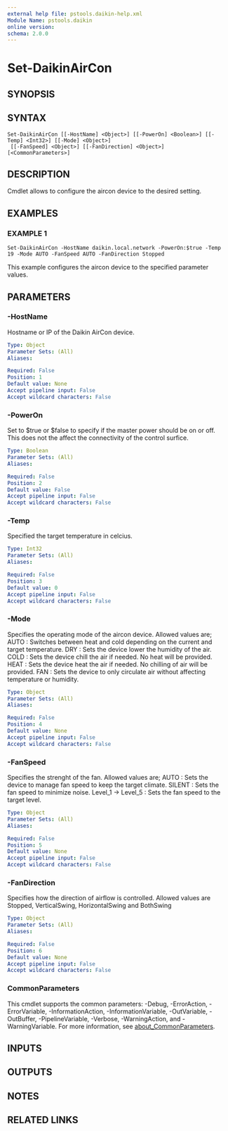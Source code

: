 ```yaml
---
external help file: pstools.daikin-help.xml
Module Name: pstools.daikin
online version:
schema: 2.0.0
---
```


# Set-DaikinAirCon

## SYNOPSIS

## SYNTAX

```
Set-DaikinAirCon [[-HostName] <Object>] [[-PowerOn] <Boolean>] [[-Temp] <Int32>] [[-Mode] <Object>]
 [[-FanSpeed] <Object>] [[-FanDirection] <Object>] [<CommonParameters>]
```

## DESCRIPTION
Cmdlet allows to configure the aircon device to the desired setting.

## EXAMPLES

### EXAMPLE 1
```
Set-DaikinAirCon -HostName daikin.local.network -PowerOn:$true -Temp 19 -Mode AUTO -FanSpeed AUTO -FanDirection Stopped
```

This example configures the aircon device to the specified parameter values.

## PARAMETERS

### -HostName
Hostname or IP of the Daikin AirCon device.

```yaml
Type: Object
Parameter Sets: (All)
Aliases:

Required: False
Position: 1
Default value: None
Accept pipeline input: False
Accept wildcard characters: False
```

### -PowerOn
Set to $true or $false to specify if the master power should be on or off.
This does not the affect the connectivity of the control surfice.

```yaml
Type: Boolean
Parameter Sets: (All)
Aliases:

Required: False
Position: 2
Default value: False
Accept pipeline input: False
Accept wildcard characters: False
```

### -Temp
Specified the target temperature in celcius.

```yaml
Type: Int32
Parameter Sets: (All)
Aliases:

Required: False
Position: 3
Default value: 0
Accept pipeline input: False
Accept wildcard characters: False
```

### -Mode
Specifies the operating mode of the aircon device.
Allowed values are;
AUTO  : Switches between heat and cold depending on the current and target temperature.
DRY   : Sets the device lower the humidity of the air.
COLD  : Sets the device chill the air if needed.
No heat will be provided.
HEAT  : Sets the device heat the air if needed.
No chilling of air will be provided.
FAN   : Sets the device to only circulate air without affecting temperature or humidity.

```yaml
Type: Object
Parameter Sets: (All)
Aliases:

Required: False
Position: 4
Default value: None
Accept pipeline input: False
Accept wildcard characters: False
```

### -FanSpeed
Specifies the strenght of the fan.
Allowed values are;
AUTO   : Sets the device to manage fan speed to keep the target climate.
SILENT : Sets the fan speed to minimize noise.
Level_1 -\> Level_5 : Sets the fan speed to the target level.

```yaml
Type: Object
Parameter Sets: (All)
Aliases:

Required: False
Position: 5
Default value: None
Accept pipeline input: False
Accept wildcard characters: False
```

### -FanDirection
Specifies how the direction of airflow is controlled.
Allowed values are
Stopped, VerticalSwing, HorizontalSwing and BothSwing

```yaml
Type: Object
Parameter Sets: (All)
Aliases:

Required: False
Position: 6
Default value: None
Accept pipeline input: False
Accept wildcard characters: False
```

### CommonParameters
This cmdlet supports the common parameters: -Debug, -ErrorAction, -ErrorVariable, -InformationAction, -InformationVariable, -OutVariable, -OutBuffer, -PipelineVariable, -Verbose, -WarningAction, and -WarningVariable. For more information, see [about_CommonParameters](http://go.microsoft.com/fwlink/?LinkID=113216).

## INPUTS

## OUTPUTS

## NOTES

## RELATED LINKS
